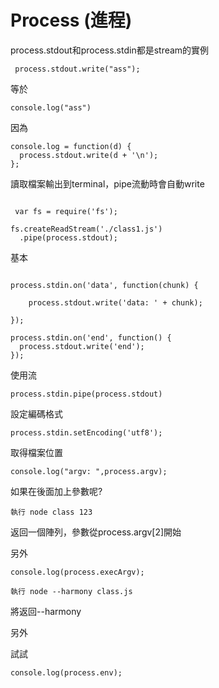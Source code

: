 # Process (進程)

process.stdout和process.stdin都是stream的實例

```
 process.stdout.write("ass");

```
等於
```
console.log("ass")
```
因為

```
console.log = function(d) {
  process.stdout.write(d + '\n');
};
```
讀取檔案輸出到terminal，pipe流動時會自動write
```

 var fs = require('fs');

fs.createReadStream('./class1.js')
  .pipe(process.stdout);

```

基本
```

process.stdin.on('data', function(chunk) {

    process.stdout.write('data: ' + chunk);
  
});

process.stdin.on('end', function() {
  process.stdout.write('end');
});
```

使用流
```
process.stdin.pipe(process.stdout)
```

設定編碼格式
```
process.stdin.setEncoding('utf8');
```

取得檔案位置
```
console.log("argv: ",process.argv);
```
如果在後面加上參數呢?
```
執行 node class 123
```
返回一個陣列，參數從process.argv[2]開始


另外

```
console.log(process.execArgv);
```

```
執行 node --harmony class.js
```
將返回--harmony

另外

試試

```
console.log(process.env);
```

